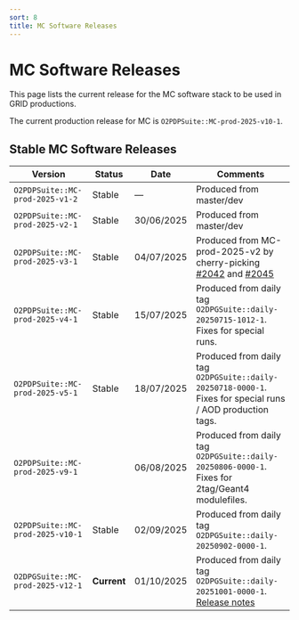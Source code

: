 ```yaml
---
sort: 8
title: MC Software Releases
---
```


# MC Software Releases

This page lists the current release for the MC software stack to be used in
GRID productions.

The current production release for MC is `O2PDPSuite::MC-prod-2025-v10-1`.

## Stable MC Software Releases

| Version                         | Status  | Date       | Comments                                                                                       |
|---------------------------------|---------|------------|------------------------------------------------------------------------------------------------|
| `O2PDPSuite::MC-prod-2025-v1-2` | Stable  | —          | Produced from master/dev                                                                       |
| `O2PDPSuite::MC-prod-2025-v2-1` | Stable  | 30/06/2025 | Produced from master/dev                                                                       |
| `O2PDPSuite::MC-prod-2025-v3-1` | Stable  | 04/07/2025 | Produced from MC-prod-2025-v2 by cherry-picking [#2042](https://github.com/AliceO2Group/O2DPG/pull/2042) and [#2045](https://github.com/AliceO2Group/O2DPG/pull/2045) |
| `O2PDPSuite::MC-prod-2025-v4-1` | Stable  | 15/07/2025 | Produced from daily tag `O2DPGSuite::daily-20250715-1012-1`. Fixes for special runs. |
| `O2PDPSuite::MC-prod-2025-v5-1` | Stable | 18/07/2025 | Produced from daily tag `O2DPGSuite::daily-20250718-0000-1`. Fixes for special runs / AOD production tags. |
| `O2PDPSuite::MC-prod-2025-v9-1` |        | 06/08/2025 | Produced from daily tag `O2DPGSuite::daily-20250806-0000-1`. Fixes for 2tag/Geant4 modulefiles. |
| `O2PDPSuite::MC-prod-2025-v10-1` | Stable | 02/09/2025 | Produced from daily tag `O2DPGSuite::daily-20250902-0000-1`. |
| `O2DPGSuite::MC-prod-2025-v12-1` | **Current** | 01/10/2025 | Produced from daily tag `O2DPGSuite::daily-20251001-0000-1`. [Release notes](https://github.com/sawenzel/MCReleasePrototype/blob/main/releases/release-notes/release-notes-O2PDPSuite%3A%3AMC-prod-2025-v12.md) |
